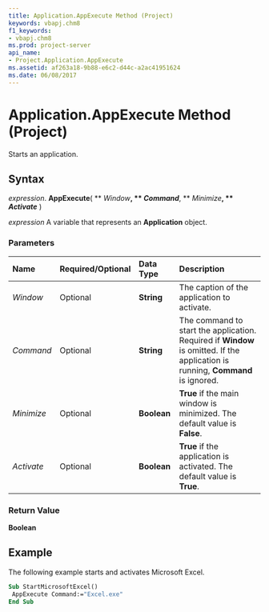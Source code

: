 ```yaml
---
title: Application.AppExecute Method (Project)
keywords: vbapj.chm8
f1_keywords:
- vbapj.chm8
ms.prod: project-server
api_name:
- Project.Application.AppExecute
ms.assetid: af263a18-9b88-e6c2-d44c-a2ac41951624
ms.date: 06/08/2017
---
```



# Application.AppExecute Method (Project)

Starts an application.


## Syntax

 _expression_. **AppExecute**( ** _Window_**, ** _Command_**, ** _Minimize_**, ** _Activate_** )

 _expression_ A variable that represents an **Application** object.


### Parameters



|**Name**|**Required/Optional**|**Data Type**|**Description**|
|:-----|:-----|:-----|:-----|
| _Window_|Optional|**String**|The caption of the application to activate.|
| _Command_|Optional|**String**|The command to start the application. Required if **Window** is omitted. If the application is running, **Command** is ignored.|
| _Minimize_|Optional|**Boolean**|**True** if the main window is minimized. The default value is **False**.|
| _Activate_|Optional|**Boolean**|**True** if the application is activated. The default value is **True**.|

### Return Value

 **Boolean**


## Example

The following example starts and activates Microsoft Excel.


```vb
Sub StartMicrosoftExcel() 
 AppExecute Command:="Excel.exe" 
End Sub
```


